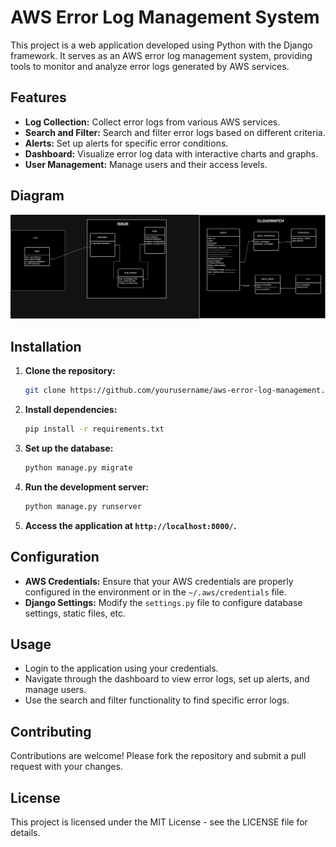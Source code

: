 
# AWS Error Log Management System

This project is a web application developed using Python with the Django framework. It serves as an AWS error log management system, providing tools to monitor and analyze error logs generated by AWS services.

## Features

- **Log Collection:** Collect error logs from various AWS services.
- **Search and Filter:** Search and filter error logs based on different criteria.
- **Alerts:** Set up alerts for specific error conditions.
- **Dashboard:** Visualize error log data with interactive charts and graphs.
- **User Management:** Manage users and their access levels.

## Diagram
![Database diagram](management.png)

## Installation

1. **Clone the repository:**
   ```bash
   git clone https://github.com/yourusername/aws-error-log-management.git
   ```

2. **Install dependencies:**
   ```bash
   pip install -r requirements.txt
   ```

3. **Set up the database:**
   ```bash
   python manage.py migrate
   ```

4. **Run the development server:**
   ```bash
   python manage.py runserver
   ```

5. **Access the application at `http://localhost:8000/`.**

## Configuration

- **AWS Credentials:** Ensure that your AWS credentials are properly configured in the environment or in the `~/.aws/credentials` file.
- **Django Settings:** Modify the `settings.py` file to configure database settings, static files, etc.

## Usage

- Login to the application using your credentials.
- Navigate through the dashboard to view error logs, set up alerts, and manage users.
- Use the search and filter functionality to find specific error logs.

## Contributing

Contributions are welcome! Please fork the repository and submit a pull request with your changes.

## License

This project is licensed under the MIT License - see the LICENSE file for details.
